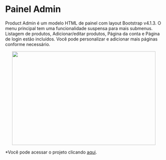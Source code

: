 # Painel Admin
Product Admin é um modelo HTML de painel com layout Bootstrap v4.1.3. O menu principal tem uma funcionalidade suspensa para mais submenus. Listagem de produtos, Adicionar/editar produtos, Página da conta e Página de login estão incluídos. Você pode personalizar e adicionar mais páginas conforme necessário.

<p align="center">
  <img width="460" height="300" src="https://github.com/Rafael-Lee1/Icons/blob/79499227add640a1e5541f51f5b11d5d82f634be/painel_admin_v1.jpg">
</p>

*Você pode acessar o projeto clicando <a href="https://product-admin-template-v1-production.up.railway.app/">aqui</a>.</p>
